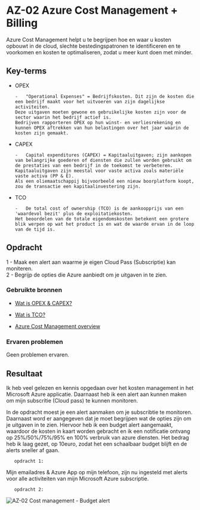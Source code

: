 # **AZ-02 Azure Cost Management + Billing**  
Azure Cost Management helpt u te begrijpen hoe en waar u kosten opbouwt in de cloud, slechte bestedingspatronen te identificeren en te voorkomen en kosten te optimaliseren, zodat u meer kunt doen met minder.

## **Key-terms**  
-   OPEX  

        -   "Operational Expenses" = Bedrijfskosten. Dit zijn de kosten die een bedrijf maakt voor het uitvoeren van zijn dagelijkse activiteiten.  
        Deze uitgaven moeten gewone en gebruikelijke kosten zijn voor de sector waarin het bedrijf actief is.  
        Bedrijven rapporteren OPEX op hun winst- en verliesrekening en kunnen OPEX aftrekken van hun belastingen over het jaar waarin de kosten zijn gemaakt.  

-   CAPEX  

        -   Capital expenditures (CAPEX) = Kapitaaluitgaven; zijn aankopen van belangrijke goederen of diensten die zullen worden gebruikt om de prestaties van een bedrijf in de toekomst te verbeteren.  
        Kapitaaluitgaven zijn meestal voor vaste activa zoals materiële vaste activa (PP & E).  
        Als een oliemaatschappij bijvoorbeeld een nieuw boorplatform koopt, zou de transactie een kapitaalinvestering zijn.  

-   TCO  

        -   De total cost of ownership (TCO) is de aankoopprijs van een 'waardevol bezit' plus de exploitatiekosten.  
        Het beoordelen van de totale eigendomskosten betekent een grotere blik werpen op wat het product is en wat de waarde ervan in de loop van de tijd is.  
        

## **Opdracht**  
1   -   Maak een alert aan waarme je eigen Cloud Pass (Subscriptie) kan moniteren.  
2   -   Begrijp de opties die Azure aanbiedt om je uitgaven in te zien.  

### **Gebruikte bronnen**  
-   [Wat is OPEX & CAPEX?](https://www.investopedia.com/ask/answers/112814/whats-difference-between-capital-expenditures-capex-and-operational-expenditures-opex.asp)  

-   [Wat is TCO?](https://www.investopedia.com/terms/t/totalcostofownership.asp)  

-   [Azure Cost Management overview](https://docs.microsoft.com/en-us/azure/cost-management-billing/cost-management-billing-overview)

### **Ervaren problemen**  
Geen problemen ervaren.


## **Resultaat**  
Ik heb veel gelezen en kennis opgedaan over het kosten management in het Microsoft Azure applicatie. Daarnaast heb ik een alert aan kunnen maken om mijn subscritie (Cloud pass) te kunnen monitoren.

In de opdracht moest je een alert aanmaken om je subscribtie te monitoren.
Daarnaast word er aangegeven dat je moet begrijpen wat de opties zijn om je uitgaven in te zien. Hiervoor heb ik een budget alert aangemaakt, waardoor de kosten in kaart worden gebracht en ik een notificatie ontvang op 25%/50%/75%/95% en 100% verbruik van azure diensten. Het bedrag heb ik laag gezet, op 10euro, zodat het een schaalbaar budget blijft en de alerts sneller af gaan.  

       opdracht 1:  
Mijn emailadres & Azure App op mijn telefoon, zijn nu ingesteld met alerts voor alle activiteiten van  mijn Microsoft Azure subscriptie.  

       opdracht 2:  
![AZ-02 Cost management - Budget alert ](https://user-images.githubusercontent.com/95616021/146351092-2fd4567b-62cf-48a3-94af-2ce0827ace13.jpg)




